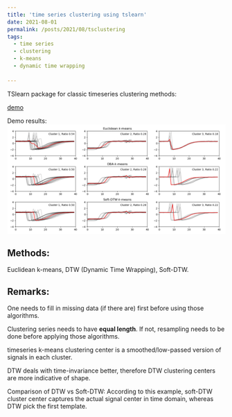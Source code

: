 ```yaml
---
title: 'time series clustering using tslearn'
date: 2021-08-01
permalink: /posts/2021/08/tsclustering
tags:
  - time series
  - clustering
  - k-means
  - dynamic time wrapping

---
```




TSlearn package for classic timeseries clustering methods:

[demo](https://tslearn.readthedocs.io/en/stable/auto_examples/clustering/plot_kmeans.html)

Demo results:
<img src='/images/blog_tsclustering/example_three_ts_clustering.png'>


Methods:
---
Euclidean k-means,
DTW (Dynamic Time Wrapping),
Soft-DTW.

Remarks:
---
One needs to fill in missing data (if there are) first before using those algorithms.

Clustering series needs to have **equal length**. 
If not, resampling needs to be done before applying those algorithms.

timeseries k-means clustering center is a smoothed/low-passed version of signals in each cluster.

DTW deals with time-invariance better, therefore DTW clustering centers are more indicative of shape.

Comparison of DTW vs Soft-DTW: 
According to this example, soft-DTW cluster center captures the actual signal center in time domain, whereas DTW pick the first template.
